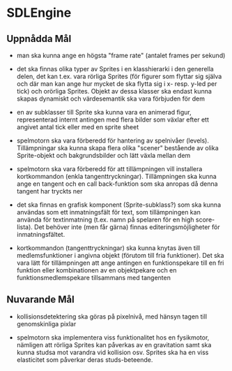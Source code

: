 SDLEngine
=========

Uppnådda Mål
------------

-   man ska kunna ange en högsta "frame rate" (antalet frames per sekund)

-   det ska finnas olika typer av Sprites i en klasshierarki i den generella
    delen, det kan t.ex. vara rörliga Sprites (för figurer som flyttar sig
    själva och där man kan ange hur mycket de ska flytta sig i x- resp. y-led
    per tick) och orörliga Sprites. Objekt av dessa klasser ska endast kunna
    skapas dynamiskt och värdesemantik ska vara förbjuden för dem

-   en av subklasser till Sprite ska kunna vara en animerad figur, representerad
    internt antingen med flera bilder som växlar efter ett angivet antal tick
    eller med en sprite sheet

-   spelmotorn ska vara förberedd för hantering av spelnivåer (levels).
    Tillämpningar ska kunna skapa flera olika "scener" bestående av olika
    Sprite-objekt och bakgrundsbilder och lätt växla mellan dem

-   spelmotorn ska vara förberedd för att tillämpningen vill installera
    kortkommandon (enkla tangenttryckningar). Tillämpningen ska kunna ange en
    tangent och en call back-funktion som ska anropas då denna tangent har
    tryckts ner

-   det ska finnas en grafisk komponent (Sprite-subklass?) som ska kunna
    användas som ett inmatningsfält för text, som tillämpningen kan använda för
    textinmatning (t.ex. namn på spelaren för en high score-lista). Det behöver
    inte (men får gärna) finnas editeringsmöjligheter för inmatningsfältet.

-   kortkommandon (tangenttryckningar) ska kunna knytas även till
    medlemsfunktioner i angivna objekt (förutom till fria funktioner). Det ska
    vara lätt för tillämpningen att ange antingen en funktionspekare till en fri
    funktion eller kombinationen av en objektpekare och en
    funktionsmedlemspekare tillsammans med tangenten

Nuvarande Mål
-------------

-   kollisionsdetektering ska göras på pixelnivå, med hänsyn tagen till
    genomskinliga pixlar

-   spelmotorn ska implementera viss funktionalitet hos en fysikmotor, nämligen
    att rörliga Sprites kan påverkas av en gravitation samt ska kunna studsa mot
    varandra vid kollision osv. Sprites ska ha en viss elasticitet som påverkar
    deras studs-beteende.
